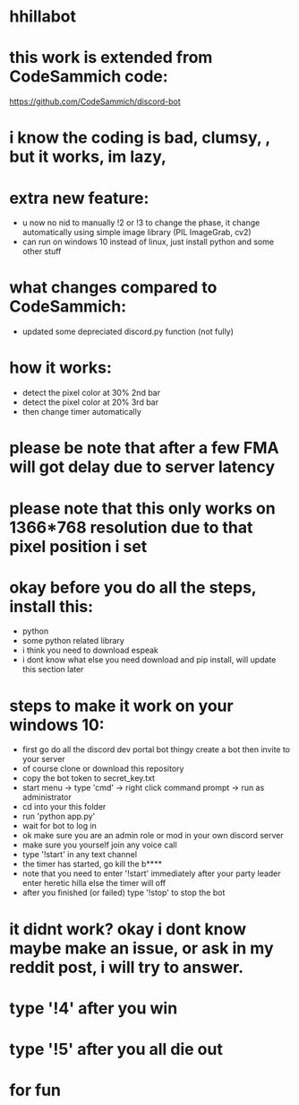 # hhillabot

# this work is extended from CodeSammich code:
https://github.com/CodeSammich/discord-bot

# i know the coding is bad, clumsy, , but it works, im lazy, 

# extra new feature:
- u now no nid to manually !2 or !3 to change the phase, it change automatically using simple image library (PIL ImageGrab, cv2)
- can run on windows 10 instead of linux, just install python and some other stuff

# what changes compared to CodeSammich:
- updated some depreciated discord.py function (not fully)

# how it works:
- detect the pixel color at 30% 2nd bar
- detect the pixel color at 20% 3rd bar
- then change timer automatically

# please be note that after a few FMA will got delay due to server latency
# please note that this only works on 1366*768 resolution due to that pixel position i set

# okay before you do all the steps, install this:
- python
- some python related library
- i think you need to download espeak
- i dont know what else you need download and pip install, will update this section later

# steps to make it work on your windows 10:
- first go do all the discord dev portal bot thingy create a bot then invite to your server
- of course clone or download this repository
- copy the bot token to secret_key.txt
- start menu -> type 'cmd' -> right click command prompt -> run as administrator
- cd into your this folder
- run 'python app.py'
- wait for bot to log in
- ok make sure you are an admin role or mod in your own discord server
- make sure you yourself join any voice call
- type '!start' in any text channel
- the timer has started, go kill the b****
- note that you need to enter '!start' immediately after your party leader enter heretic hilla else the timer will off
- after you finished (or failed) type '!stop' to stop the bot

# it didnt work? okay i dont know maybe make an issue, or ask in my reddit post, i will try to answer. 

# type '!4' after you win
# type '!5' after you all die out
# for fun

